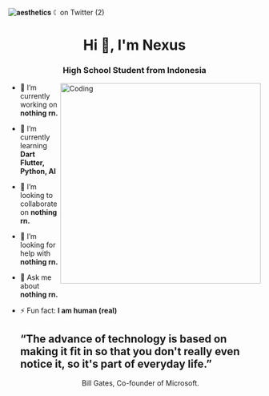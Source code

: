 ![𝐚𝐞𝐬𝐭𝐡𝐞𝐭𝐢𝐜𝐬 ☾ on Twitter (2)](https://github.com/nblath-dev/nblath-dev/assets/68173717/b91c5c88-a635-47f6-ad32-8bb45e47507a)

<h1 align="center">Hi 👋, I'm Nexus</h1>
<h3 align="center">High School Student from Indonesia</h3>

<img align="right" alt="Coding" width="400" src="https://media.tenor.com/bOWKN.gif">

- 🔭 I’m currently working on **nothing rn.**
- 🌱 I’m currently learning **Dart Flutter, Python, AI**
- 👯 I’m looking to collaborate on **nothing rn.**
- 🤔 I’m looking for help with **nothing rn.**
- 💬 Ask me about **nothing rn.**
- ⚡ Fun fact: **I am human (real)**

  <h2 align="left">“The advance of technology is based on making it fit in so that you don't really even notice it, so it's part of everyday life.”</h2>
  <p align="center">Bill Gates, Co-founder of Microsoft.</p>
